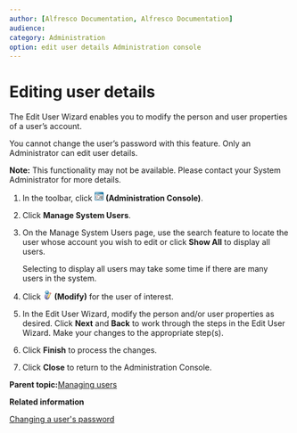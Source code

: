 ```yaml
---
author: [Alfresco Documentation, Alfresco Documentation]
audience: 
category: Administration
option: edit user details Administration console
---
```


# Editing user details

The Edit User Wizard enables you to modify the person and user properties of a user’s account.

You cannot change the user’s password with this feature. Only an Administrator can edit user details.

**Note:** This functionality may not be available. Please contact your System Administrator for more details.

1.  In the toolbar, click ![Administration Console](../images/im-adminconsole.png) **\(Administration Console\)**.

2.  Click **Manage System Users**.

3.  On the Manage System Users page, use the search feature to locate the user whose account you wish to edit or click **Show All** to display all users.

    Selecting to display all users may take some time if there are many users in the system.

4.  Click ![Modify](../images/im-user-modify.png) **\(Modify\)** for the user of interest.

5.  In the Edit User Wizard, modify the person and/or user properties as desired. Click **Next** and **Back** to work through the steps in the Edit User Wizard. Make your changes to the appropriate step\(s\).

6.  Click **Finish** to process the changes.

7.  Click **Close** to return to the Administration Console.


**Parent topic:**[Managing users](../concepts/cuh-manage-users.md)

**Related information**  


[Changing a user's password](tuh-user-password.md)

